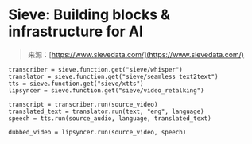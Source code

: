 <!--yml
category: 未分类
date: 2024-05-27 14:46:52
-->

# Sieve: Building blocks & infrastructure for AI

> 来源：[https://www.sievedata.com/](https://www.sievedata.com/)

```
transcriber = sieve.function.get("sieve/whisper")
translator = sieve.function.get("sieve/seamless_text2text")
tts = sieve.function.get("sieve/xtts")
lipsyncer = sieve.function.get("sieve/video_retalking")

transcript = transcriber.run(source_video)
translated_text = translator.run(text, "eng", language)
speech = tts.run(source_audio, language, translated_text)

dubbed_video = lipsyncer.run(source_video, speech)

```